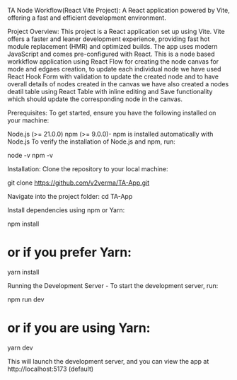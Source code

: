 TA Node Workflow(React Vite Project):
A React application powered by Vite, offering a fast and efficient development environment.


Project Overview:
This project is a React application set up using Vite. Vite offers a faster and leaner development experience, providing fast hot module replacement (HMR) and optimized builds. The app uses modern JavaScript and comes pre-configured with React.
This is a node based workkflow application using React Flow for creating the node canvas for mode and edgaes creation, to update each individual node we have used React Hook Form with validation to update the created node and to have overall details of nodes created in the canvas we have also created a nodes deatil table using React Table with inline editing and Save functionality which should update the corresponding node in the canvas.


Prerequisites:
To get started, ensure you have the following installed on your machine:

Node.js (>= 21.0.0)
npm (>= 9.0.0)- npm is installed automatically with Node.js
To verify the installation of Node.js and npm, run:

node -v
npm -v


Installation:
Clone the repository to your local machine:

git clone https://github.com/v2verma/TA-App.git

Navigate into the project folder:
cd TA-App

Install dependencies using npm or Yarn:

npm install
# or if you prefer Yarn:
yarn install

Running the Development Server -
To start the development server, run:

npm run dev
# or if you are using Yarn:
yarn dev

This will launch the development server, and you can view the app at http://localhost:5173 (default)





